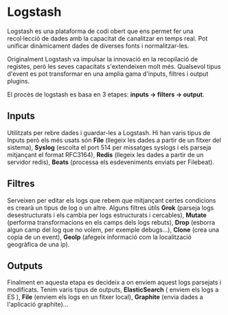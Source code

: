 # Logstash
Logstash es una plataforma de codi obert que ens permet fer una recol·lecció
de dades amb la capacitat de canalitzar en temps real. Pot unificar
dinàmicament dades de diverses fonts i normalitzar-les. 

Originalment Logstash va impulsar la innovació en la recopilació de registes,
però les seves capacitats s'extendeixen molt més. Qualsevol tipus d'event
es pot transformar en una amplia gama d'inputs, filtres i output plugins.

El procès de logstash es basa en 3 etapes: **inputs -> filters -> output**. 

## Inputs
Utilitzats per rebre dades i guardar-les a Logstash. Hi han varis
tipus de Inputs però els més usats són **File** (llegeix les dades a partir
de un fitxer del sistema), **Syslog** (escolta el port 514 per missatges syslogs
i els parseja mitjançant el format RFC3164), **Redis** (llegeix les dades a partir
de un servidor redis), **Beats** (processa els esdeveniments enviats per Filebeat).

## Filtres
Serveixen per editar els logs que rebem que mitjançant certes condicions
es crearà un tipus de log o un altre. Alguns filtres útils **Grok** (parseja
logs desestructurats i els cambia per logs estructurats i cercables), 
**Mutate** (performa transformacions en els camps dels logs rebuts), 
**Drop** (esborra algun camp del log que no volem, per exemple debugs...),
**Clone** (crea una copia de un event), **GeoIp** (afegeix informació com
la localització geogràfica de una ip).

## Outputs
Finalment en aquesta etapa es decideix a on enviem aquest logs parsejats i modificats.
Tenim varis tipus de outputs, **ElasticSearch** ( enviem els logs a ES ),
**File** (enviem els logs en un fitxer local), **Graphite** (envia dades a l'aplicació graphite)...


